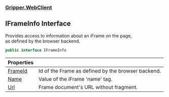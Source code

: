 ### [Gripper.WebClient](Gripper_WebClient 'Gripper.WebClient')
## IFrameInfo Interface
Provides access to information about an iFrame on the page,  
as defined by the browser backend.  
```csharp
public interface IFrameInfo
```

| Properties | |
| :--- | :--- |
| [FrameId](Gripper_WebClient_IFrameInfo_FrameId 'Gripper.WebClient.IFrameInfo.FrameId') | Id of the Frame as defined by the browser backend.<br/> |
| [Name](Gripper_WebClient_IFrameInfo_Name 'Gripper.WebClient.IFrameInfo.Name') | Value of the iFrame 'name' tag.<br/> |
| [Url](Gripper_WebClient_IFrameInfo_Url 'Gripper.WebClient.IFrameInfo.Url') | Frame document's URL without fragment.<br/> |
